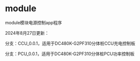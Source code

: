 # module

module模块电源控制app程序


2024年8月27日更新：

分支：CCU_0.0.1，适用于DC480K-G2PF310分体桩CCU充电控制板

分支：PCU_0.0.1，适用于DC480K-G2PF310分体桩PCU功率控制板
